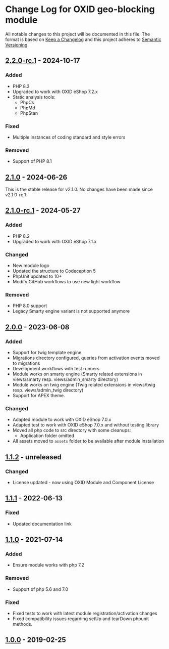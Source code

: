 # Change Log for OXID geo-blocking module

All notable changes to this project will be documented in this file.
The format is based on [Keep a Changelog](http://keepachangelog.com/)
and this project adheres to [Semantic Versioning](http://semver.org/).

## [2.2.0-rc.1] - 2024-10-17

### Added
- PHP 8.3
- Upgraded to work with OXID eShop 7.2.x
- Static analysis tools:
    - PhpCs
    - PhpMd
    - PhpStan

### Fixed
- Multiple instances of coding standard and style errors

### Removed
- Support of PHP 8.1

## [2.1.0] - 2024-06-26
This is the stable release for v2.1.0. No changes have been made since v2.1.0-rc.1.

## [2.1.0-rc.1] - 2024-05-27

### Added
- PHP 8.2
- Upgraded to work with OXID eShop 7.1.x

### Changed
- New module logo
- Updated the structure to Codeception 5
- PhpUnit updated to 10+
- Modify GitHub workflows to use new light workflow

### Removed
- PHP 8.0 support
- Legacy Smarty engine variant is not supported anymore

## [2.0.0] - 2023-06-08

### Added
- Support for twig template engine
- Migrations directory configured, queries from activation events moved to migrations
- Development workflows with test runners
- Module works on smarty engine (Smarty related extensions in views/smarty resp. views/admin_smarty directory)
- Module works on twig engine (Twig related extensions in views/twig resp. views/admin_twig directory)
- Support for APEX theme.

### Changed
- Adapted module to work with OXID eShop 7.0.x
- Adapted test to work with OXID eShop 7.0.x and without testing library
- Moved all php code to src directory with some cleanups:
    - Application folder omitted
- All assets moved to `assets` folder to be available after module installation

## [1.1.2] - unreleased

### Changed
- License updated - now using OXID Module and Component License

## [1.1.1] - 2022-06-13

### Fixed
- Updated documentation link

## [1.1.0] - 2021-07-14

### Added
- Ensure module works with php 7.2

### Removed
- Support of php 5.6 and 7.0

### Fixed
- Fixed tests to work with latest module registration/activation changes
- Fixed compatibility issues regarding setUp and tearDown phpunit methods.

## [1.0.0] - 2019-02-25

[2.2.0-rc.1]: https://github.com/OXID-eSales/geo-blocking-module/compare/v2.1.1...v2.2.0 
[2.1.1]: https://github.com/OXID-eSales/geo-blocking-module/compare/v2.1.0...b-7.1.x
[2.1.0]: https://github.com/OXID-eSales/geo-blocking-module/compare/v2.1.0-rc.1...v2.1.0
[2.1.0-rc.1]: https://github.com/OXID-eSales/geo-blocking-module/compare/v2.0.0...v2.1.0-rc.1
[2.0.0]: https://github.com/OXID-eSales/geo-blocking-module/compare/v1.1.1...v2.0.0
[1.1.2]: https://github.com/OXID-eSales/geo-blocking-module/compare/v1.1.1...v1.1.2
[1.1.1]: https://github.com/OXID-eSales/geo-blocking-module/compare/v1.1.0...v1.1.1
[1.1.0]: https://github.com/OXID-eSales/geo-blocking-module/compare/v1.0.0...v1.1.0
[1.0.0]: https://github.com/OXID-eSales/geo-blocking-module/compare/c0cb05009601a58d0815efa9e09bd4ad758b1595...v1.0.0